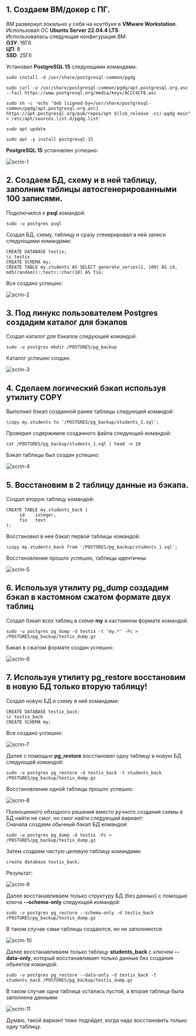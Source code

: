 ## 1. Создаем ВМ/докер c ПГ.
ВМ развернул локально у себя на ноутбуке в **VMware Workstation**. Использовал ОС **Ubuntu Server 22.04.4 LTS**.  
Использовалась следующая конфигурация ВМ:  
**ОЗУ**: 16Гб  
**ЦП**: 8  
**SSD**: 25Гб  

Установил **PostgreSQL 15** следующими командами:
```
sudo install -d /usr/share/postgresql-common/pgdg

sudo curl -o /usr/share/postgresql-common/pgdg/apt.postgresql.org.asc --fail https://www.postgresql.org/media/keys/ACCC4CF8.asc

sudo sh -c 'echo "deb [signed-by=/usr/share/postgresql-common/pgdg/apt.postgresql.org.asc] https://apt.postgresql.org/pub/repos/apt $(lsb_release -cs)-pgdg main" > /etc/apt/sources.list.d/pgdg.list'

sudo apt update

sudo apt -y install postgresql-15
```
**PostgreSQL 15** установлен успешно:  

![scrin-1](./images/scrin-1.jpg)

## 2. Создаем БД, схему и в ней таблицу, заполним таблицы автосгенерированными 100 записями.
Подключился к **psql** командой:  
```
sudo -u postgres psql
```
Создал БД, схему, таблицу и сразу сгенерировал в ней записи следующими командами:
```
CREATE DATABASE testix;
\c testix
CREATE SCHEMA my;
CREATE TABLE my.students AS SELECT generate_series(1, 100) AS id, md5(random()::text)::char(10) AS fio;
```
Все создано успешно:

![scrin-2](./images/scrin-2.jpg)

## 3. Под линукс пользователем Postgres создадим каталог для бэкапов
Создал каталог для бэкапов следующей командой:
```
sudo -u postgres mkdir /POSTGRES/pg_backup
```
Каталог успешно создан:

![scrin-3](./images/scrin-3.jpg)

## 4. Сделаем логический бэкап используя утилиту COPY
Выполнил бэкап созданной ранее таблицы следующей командой:  
```
\copy my.students to '/POSTGRES/pg_backup/students_1.sql';
```
Проверил содержимое созданного файла следующей командой:
```
cat /POSTGRES/pg_backup/students_1.sql | head -n 10
```
Бэкап таблицы был создан успешно:

![scrin-4](./images/scrin-4.jpg)

## 5. Восстановим в 2 таблицу данные из бэкапа.
Создал вторую таблицу командой:
```
CREATE TABLE my.students_back (
     id    integer,
     fio   text
);
```
Восстановил в нее бэкап первой таблицы командой:
```
\copy my.students_back from '/POSTGRES/pg_backup/students_1.sql';
```
Восстановление прошло успешно, таблицы идентичны:

![scrin-5](./images/scrin-5.jpg)

## 6. Используя утилиту pg_dump создадим бэкап в кастомном сжатом формате двух таблиц
Создал бэкап всех таблиц в схеме **my** в кастомном формате командой:
```
sudo -u postgres pg_dump -d testix -t 'my.*' -Fc > /POSTGRES/pg_backup/testix_dump.gz
```
Бэкап в сжатом формате создан успешно:

![scrin-6](./images/scrin-6.jpg)

## 7. Используя утилиту pg_restore восстановим в новую БД только вторую таблицу!
Создал новую БД и схему в ней командами:
```
CREATE DATABASE testix_back;
\с testix_back
CREATE SCHEMA my;
```
Все создано успешно:

![scrin-7](./images/scrin-7.jpg)

Далее с помощью **pg_restore** восстановил одну таблицу в новую БД следующей командой:
```
sudo -u postgres pg_restore -d testix_back -t students_back /POSTGRES/pg_backup/testix_dump.gz
```
Восстановление одной таблицы прошло успешно:  

![scrin-8](./images/scrin-8.jpg)

Полноценного обходного решения вместо ручного создания схемы в БД найти не смог, но смог найти следующий вариант:  
Сначала создаем обычный бэкап БД командой:  
```
sudo -u postgres pg_dump -d testix -Fc > /POSTGRES/pg_backup/testix_dump.gz
```
Затем создаем чистую целевую таблицу командами:
```
create database testix_back;
```
Результат:  

![scrin-9](./images/scrin-9.jpg)

Далее восстанавливаем только структуру БД (без данных) с помощью ключа **--schema-only** следующей командой:  
```
sudo -u postgres pg_restore --schema-only -d testix_back /POSTGRES/pg_backup/testix_dump.gz
```
В таком случае сами таблицы создаются, но не заполняются:  

![scrin-10](./images/scrin-10.jpg)

Далее восстанавливаем только таблицу **students_back** с ключем **--data-only**, который восстанавливает только данные без создания объектов командой:
```
sudo -u postgres pg_restore --data-only -d testix_back -t students_back /POSTGRES/pg_backup/testix_dump.gz
```
В таком случае одна таблица осталась пустой, а вторая таблица была заполнена данными:  

![scrin-11](./images/scrin-11.jpg)

Думаю, такой вариант тоже подойдет, когда надо восстановить только одну таблицу.